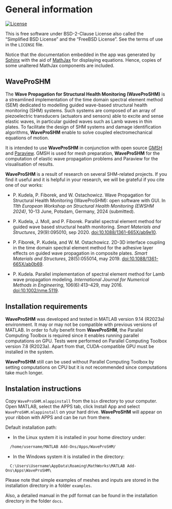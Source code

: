# General information

[![License](License-BSD_2--Clause-orange.svg)](https://opensource.org/licenses/BSD-2-Clause)

This is free software under BSD-2-Clause License also called the “Simplified BSD License” and the “FreeBSD License”.
See the terms of use in the ``LICENSE`` file.

Notice that the documentation embedded in the app was generated by [Sphinx](https://www.sphinx-doc.org/en/master/) with the aid of [MathJax](https://www.mathjax.org/) for displaying equations. 
Hence, copies of some unaltered MathJax components are included.

## WaveProSHM

The **Wave Propagation for Structural Health Monitoring (WaveProSHM)** is a streamlined implementation of the time domain spectral element method (SEM) dedicated to modelling guided wave-based structural health monitoring (SHM) systems.
Such systems are composed of an array of piezoelectric transducers (actuators and sensors) able to excite and sense elastic waves, in particular guided waves such as Lamb waves in thin plates. To facilitate the design of SHM systems and damage identification algorithms, **WaveProSHM** enable to solve coupled electromechanical equations of motion.

It is intended to use **WaveProSHM** in conjunction with open source [GMSH](https://gmsh.info/) and [Paraview](https://www.paraview.org/).
GMSH is used for mesh preparation, **WaveProSHM** for the computation of elastic wave propagation problems and Paraview for the visualisation of results.

**WaveProSHM** is a result of research on several SHM-related projects. 
If you find it useful and it is helpful in your research, we will be grateful if you cite one of our works: 

* P. Kudela, P. Fiborek, and W. Ostachowicz. Wave Propagation for Structural Health Monitoring (WaveProSHM): open software with GUI. In *11th European Workshop on Structural Health Monitoring (EWSHM 2024)*, 10-13 June, Potsdam, Germany, 2024 (submitted).

* P. Kudela, J. Moll, and P. Fiborek. Parallel spectral element method for guided wave based structural health monitoring. *Smart Materials and Structures*, 29(9):095010, sep 2020. [doi:10.1088/1361-665X/ab9e10](https://iopscience.iop.org/article/10.1088/1361-665X/ab9e10).

* P. Fiborek, P. Kudela, and W. M. Ostachowicz. 2D-3D interface coupling in the time domain spectral element method for the adhesive layer effects on guided wave propagation in composite plates. _Smart Materials and Structures_, 28(5):055014, may 2019. [doi:10.1088/1361-665X/ab0b69](http://stacks.iop.org/0964-1726/28/i=5/a=055014?key=crossref.fb11ce4fed5c29464a1356732ce52783).

* P. Kudela. Parallel implementation of spectral element method for Lamb wave propagation modeling. *International Journal for Numerical Methods in Engineering*, 106(6):413–429, may 2016. [doi:10.1002/nme.5119](http://doi.wiley.com/10.1002/nme.5119).


## Installation requirements

**WaveProSHM** was developed and tested in MATLAB version 9.14 (R2023a) environment. 
It may or may not be compatible with previous versions of MATLAB.
In order to fully benefit from **WaveProSHM**, the Parallel Computing Toolbox is required since it enables running parallel computations on GPU. 
Tests were performed on Parallel Computing Toolbox version 7.8 (R2023a).
Apart from that, CUDA-compatible GPU must be installed in the system.

**WaveProSHM** still can be used without Parallel Computing Toolbox by setting computations on CPU but it is not recommended since computations take much longer.

Instalation instructions
------------------------

Copy ``WaveProSHM.mlappinstall`` from the ``bin`` directory to your computer. 
Open MATLAB, select the APPS tab, click Install App and select ``WaveProSHM.mlappinstall`` on your hard drive.
**WaveProSHM** will appear on your ribbon with APPS and can be run from there.

Default installation path:

* In the Linux system it is installed in your home directory under:
```bash
  /home/username/MATLAB Add-Ons/Apps/WaveProSHM/
```
	
* In the Windows system it is installed in the directory:
```console
  C:\Users\Username\AppData\Roaming\MathWorks\MATLAB Add-Ons\Apps\WaveProSHM\
``` 	

Please note that simple examples of meshes and inputs are stored in the installation directory in a folder ``examples``.

Also, a detailed manual in the pdf format can be found in the installation directory in the folder ``docs``.
	
